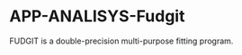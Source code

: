 APP-ANALISYS-Fudgit
===================

FUDGIT is a double-precision multi-purpose fitting program.
